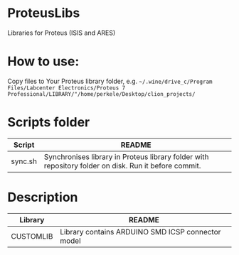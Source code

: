 # ProteusLibs
Libraries for Proteus (ISIS and ARES)

# How to use:
Copy files to Your Proteus library folder, e.g.
```~/.wine/drive_c/Program Files/Labcenter Electronics/Proteus 7 Professional/LIBRARY/"/home/perkele/Desktop/clion_projects/```

# Scripts folder
| Script | README |
| ------ | ------ |
| sync.sh | Synchronises library in Proteus library folder with repository folder on disk. Run it before commit. |

# Description
| Library | README |
| ------ | ------ |
| CUSTOMLIB | Library contains ARDUINO SMD ICSP connector model |

